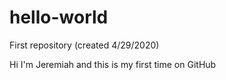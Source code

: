 # hello-world
First repository (created 4/29/2020)

Hi I'm Jeremiah and this is my first time on GitHub
